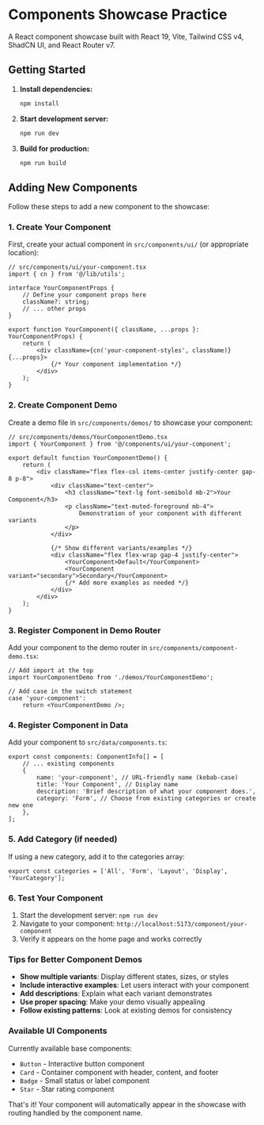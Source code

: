 # Components Showcase Practice

A React component showcase built with React 19, Vite, Tailwind CSS v4, ShadCN UI, and React Router v7.

## Getting Started

1. **Install dependencies:**

    ```bash
    npm install
    ```

2. **Start development server:**

    ```bash
    npm run dev
    ```

3. **Build for production:**
    ```bash
    npm run build
    ```

## Adding New Components

Follow these steps to add a new component to the showcase:

### 1. Create Your Component

First, create your actual component in `src/components/ui/` (or appropriate location):

```tsx
// src/components/ui/your-component.tsx
import { cn } from '@/lib/utils';

interface YourComponentProps {
	// Define your component props here
	className?: string;
	// ... other props
}

export function YourComponent({ className, ...props }: YourComponentProps) {
	return (
		<div className={cn('your-component-styles', className)} {...props}>
			{/* Your component implementation */}
		</div>
	);
}
```

### 2. Create Component Demo

Create a demo file in `src/components/demos/` to showcase your component:

```tsx
// src/components/demos/YourComponentDemo.tsx
import { YourComponent } from '@/components/ui/your-component';

export default function YourComponentDemo() {
	return (
		<div className="flex flex-col items-center justify-center gap-8 p-8">
			<div className="text-center">
				<h3 className="text-lg font-semibold mb-2">Your Component</h3>
				<p className="text-muted-foreground mb-4">
					Demonstration of your component with different variants
				</p>
			</div>
			
			{/* Show different variants/examples */}
			<div className="flex flex-wrap gap-4 justify-center">
				<YourComponent>Default</YourComponent>
				<YourComponent variant="secondary">Secondary</YourComponent>
				{/* Add more examples as needed */}
			</div>
		</div>
	);
}
```

### 3. Register Component in Demo Router

Add your component to the demo router in `src/components/component-demo.tsx`:

```tsx
// Add import at the top
import YourComponentDemo from './demos/YourComponentDemo';

// Add case in the switch statement
case 'your-component':
	return <YourComponentDemo />;
```

### 4. Register Component in Data

Add your component to `src/data/components.ts`:

```tsx
export const components: ComponentInfo[] = [
	// ... existing components
	{
		name: 'your-component', // URL-friendly name (kebab-case)
		title: 'Your Component', // Display name
		description: 'Brief description of what your component does.',
		category: 'Form', // Choose from existing categories or create new one
	},
];
```

### 5. Add Category (if needed)

If using a new category, add it to the categories array:

```tsx
export const categories = ['All', 'Form', 'Layout', 'Display', 'YourCategory'];
```

### 6. Test Your Component

1. Start the development server: `npm run dev`
2. Navigate to your component: `http://localhost:5173/component/your-component`
3. Verify it appears on the home page and works correctly

### Tips for Better Component Demos

- **Show multiple variants**: Display different states, sizes, or styles
- **Include interactive examples**: Let users interact with your component
- **Add descriptions**: Explain what each variant demonstrates
- **Use proper spacing**: Make your demo visually appealing
- **Follow existing patterns**: Look at existing demos for consistency

### Available UI Components

Currently available base components:
- `Button` - Interactive button component
- `Card` - Container component with header, content, and footer
- `Badge` - Small status or label component
- `Star` - Star rating component

That's it! Your component will automatically appear in the showcase with routing handled by the component name.
